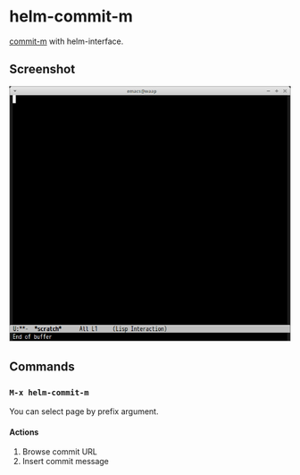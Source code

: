 # helm-commit-m

[commit-m](http://commit-m.minamijoyo.com/) with helm-interface.

## Screenshot

![helm-commit-m](image/helm-commit-m.gif)

## Commands

### `M-x helm-commit-m`

You can select page by prefix argument.

#### Actions

1. Browse commit URL
2. Insert commit message
